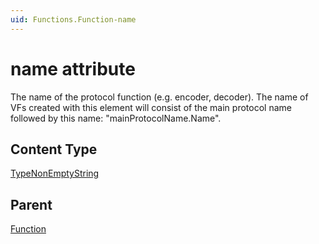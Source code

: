 ```yaml
---
uid: Functions.Function-name
---
```


# name attribute

The name of the protocol function (e.g. encoder, decoder). The name of VFs created with this element will consist of the main protocol name followed by this name: "mainProtocolName.Name".

## Content Type

[TypeNonEmptyString](xref:Functions-TypeNonEmptyString)

## Parent

[Function](xref:Functions.Function)
